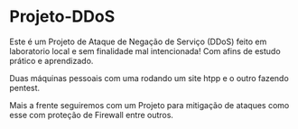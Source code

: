 # Projeto-DDoS

Este é um Projeto de Ataque de Negação de Serviço (DDoS) feito em laboratorio local e sem finalidade mal intencionada! Com afins de estudo prático e aprendizado.

Duas máquinas pessoais com uma rodando um site htpp e o outro fazendo pentest.

Mais a frente seguiremos com um Projeto para mitigação de ataques como esse com proteção de Firewall entre outros.
